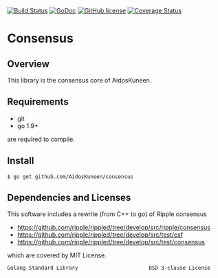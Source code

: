 [![Build Status](https://travis-ci.org/AidosKuneen/consensus.svg?branch=master)](https://travis-ci.org/AidosKuneen/consensus)
[![GoDoc](https://godoc.org/github.com/AidosKuneen/consensus?status.svg)](https://godoc.org/github.com/AidosKuneen/consensus)
[![GitHub license](https://img.shields.io/badge/license-MIT-blue.svg)](https://raw.githubusercontent.com/AidosKuneen/consensus/master/LICENSE)
[![Coverage Status](https://coveralls.io/repos/github/AidosKuneen/consensus/badge.svg?branch=master)](https://coveralls.io/github/AidosKuneen/consensus?branch=master)

Consensus 
=====

## Overview

This library is the consensus core of AidosKuneen.

## Requirements

* git
* go 1.9+

are required to compile.


## Install
    $ go get github.com/AidosKuneen/consensus



## Dependencies and Licenses

This software includes a rewrite (from C++ to go)  of Ripple consensus

* https://github.com/ripple/rippled/tree/develop/src/ripple/consensus
* https://github.com/ripple/rippled/tree/develop/src/test/csf
* https://github.com/ripple/rippled/tree/develop/src/test/consensus

which are covered by MIT License.



```
Golang Standard Library                       BSD 3-clause License
```